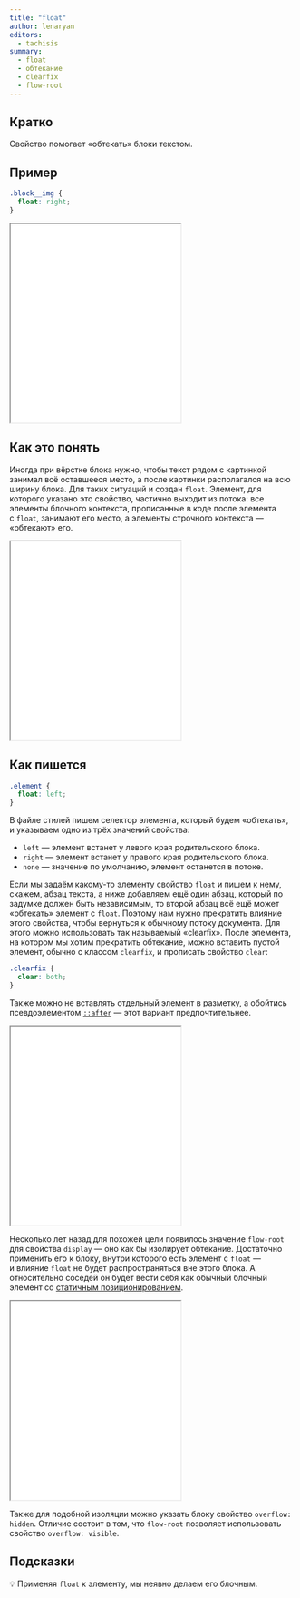 ```yaml
---
title: "float"
author: lenaryan
editors:
  - tachisis
summary:
  - float
  - обтекание
  - clearfix
  - flow-root
---
```


## Кратко

Свойство помогает «обтекать» блоки текстом.

## Пример

```css
.block__img {
  float: right;
}
```

<iframe title="Float" src="demos/float.html" height="350"></iframe>

## Как это понять

Иногда при вёрстке блока нужно, чтобы текст рядом с картинкой занимал всё оставшееся место, а после картинки располагался на всю ширину блока. Для таких ситуаций и создан `float`. Элемент, для которого указано это свойство, частично выходит из потока: все элементы блочного контекста, прописанные в коде после элемента с `float`, занимают его место, а элементы строчного контекста — «обтекают» его.

<iframe title="Float до и после" src="demos/float-before-after.html" height="350"></iframe>

## Как пишется

```css
.element {
  float: left;
}
```

В файле стилей пишем селектор элемента, который будем «обтекать», и указываем одно из трёх значений свойства:

- `left` — элемент встанет у левого края родительского блока.
- `right` — элемент встанет у правого края родительского блока.
- `none` — значение по умолчанию, элемент останется в потоке.

Если мы задаём какому-то элементу свойство `float` и пишем к нему, скажем, абзац текста, а ниже добавляем ещё один абзац, который по задумке должен быть независимым, то второй абзац всё ещё может «обтекать» элемент с `float`. Поэтому нам нужно прекратить влияние этого свойства, чтобы вернуться к обычному потоку документа. Для этого можно использовать так называемый «clearfix». После элемента, на котором мы хотим прекратить обтекание, можно вставить пустой элемент, обычно с классом `clearfix`, и прописать свойство `clear`:

```css
.clearfix {
  clear: both;
}
```

Также можно не вставлять отдельный элемент в разметку, а обойтись псевдоэлементом [`::after`](/css/after/) — этот вариант предпочтительнее.

<iframe title="Clearfix" src="demos/clearfix.html" height="350"></iframe>

Несколько лет назад для похожей цели появилось значение `flow-root` для свойства `display` — оно как бы изолирует обтекание. Достаточно применить его к блоку, внутри которого есть элемент с `float` — и влияние `float` не будет распространяться вне этого блока. А относительно соседей он будет вести себя как обычный блочный элемент со [статичным позиционированием](/css/position).

<iframe title="Flow-root" src="demos/flow-root.html" height="350"></iframe>

Также для подобной изоляции можно указать блоку свойство `overflow: hidden`. Отличие состоит в том, что `flow-root` позволяет использовать свойство `overflow: visible`.

## Подсказки

💡 Применяя `float` к элементу, мы неявно делаем его блочным.
